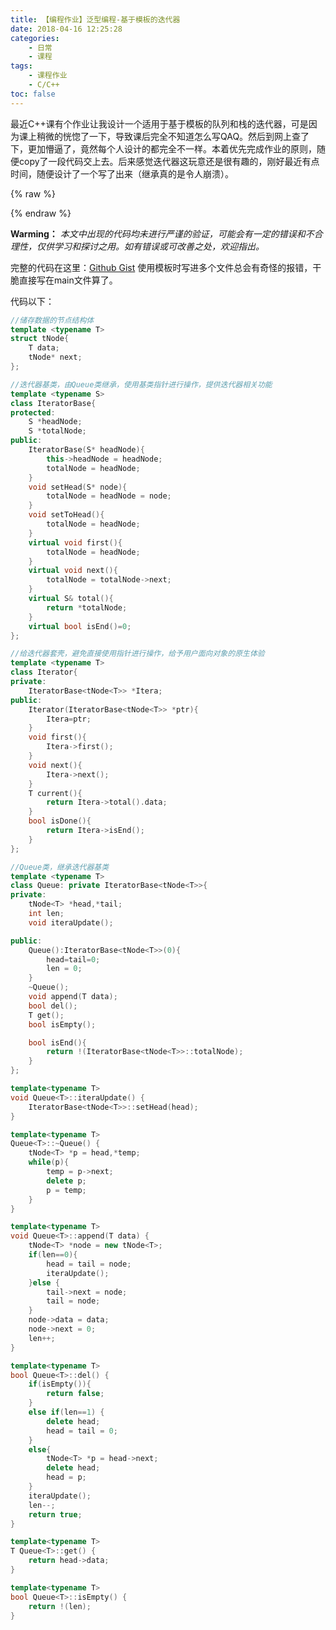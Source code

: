 ```yaml
---
title: 【编程作业】泛型编程-基于模板的迭代器
date: 2018-04-16 12:25:28
categories: 
	- 日常
	- 课程
tags:
	- 课程作业
	- C/C++
toc: false
---
```

最近C++课有个作业让我设计一个适用于基于模板的队列和栈的迭代器<!--more-->，可是因为课上稍微的恍惚了一下，导致课后完全不知道怎么写QAQ。然后到网上查了下，更加懵逼了，竟然每个人设计的都完全不一样。本着优先完成作业的原则，随便copy了一段代码交上去。后来感觉迭代器这玩意还是很有趣的，刚好最近有点时间，随便设计了一个写了出来（继承真的是令人崩溃）。

{% raw %}
<link rel="stylesheet" href="https://resource.rurilove.moe/statics/aplayer/APlayer.min.css">
<script src="https://resource.rurilove.moe/statics/aplayer/APlayer.min.js"></script>
<div id="player" class="aplyer" style="width: 100%;margin: auto "></div>
<script type="text/javascript">
	var ap = new APlayer({ 
	    element: document.getElementById('player'), 
	    narrow: false, 
	    autoplay: true, 
	    showlrc: false, 
	    music: { 
	        title: 'SHINY DAYS (off vocal)', 
	        author: '亜咲花 ', 
	        url: 'https://resource.rurilove.moe/musics/03.mp3', 
	        pic: 'https://resource.rurilove.moe/images/mufront/03.jpg' 
	    } 
	}); 
	ap.init(); 
</script>
{% endraw %}

**Warming：** *本文中出现的代码均未进行严谨的验证，可能会有一定的错误和不合理性，仅供学习和探讨之用。如有错误或可改善之处，欢迎指出。*

完整的代码在这里：[Github Gist](https://git.io/vpJXa) 
使用模板时写进多个文件总会有奇怪的报错，干脆直接写在main文件算了。

代码以下：
```cpp
//储存数据的节点结构体
template <typename T>
struct tNode{
    T data;
    tNode* next;
};

//迭代器基类，由Queue类继承，使用基类指针进行操作，提供迭代器相关功能
template <typename S>
class IteratorBase{
protected:
    S *headNode;
    S *totalNode;
public:
    IteratorBase(S* headNode){
        this->headNode = headNode;
        totalNode = headNode;
    }
    void setHead(S* node){
        totalNode = headNode = node;
    }
    void setToHead(){
        totalNode = headNode;
    }
    virtual void first(){
        totalNode = headNode;
    }
    virtual void next(){
        totalNode = totalNode->next;
    }
    virtual S& total(){
        return *totalNode;
    }
    virtual bool isEnd()=0;
};

//给迭代器套壳，避免直接使用指针进行操作，给予用户面向对象的原生体验
template <typename T>
class Iterator{
private:
    IteratorBase<tNode<T>> *Itera;
public:
    Iterator(IteratorBase<tNode<T>> *ptr){
        Itera=ptr;
    }
    void first(){
        Itera->first();
    }
    void next(){
        Itera->next();
    }
    T current(){
        return Itera->total().data;
    }
    bool isDone(){
        return Itera->isEnd();
    }
};

//Queue类，继承迭代器基类
template <typename T>
class Queue: private IteratorBase<tNode<T>>{
private:
    tNode<T> *head,*tail;
    int len;
    void iteraUpdate();

public:
    Queue():IteratorBase<tNode<T>>(0){
        head=tail=0;
        len = 0;
    }
    ~Queue();
    void append(T data);
    bool del();
    T get();
    bool isEmpty();

    bool isEnd(){
        return !(IteratorBase<tNode<T>>::totalNode);
    }
};

template<typename T>
void Queue<T>::iteraUpdate() {
    IteratorBase<tNode<T>>::setHead(head);
}

template<typename T>
Queue<T>::~Queue() {
    tNode<T> *p = head,*temp;
    while(p){
        temp = p->next;
        delete p;
        p = temp;
    }
}

template<typename T>
void Queue<T>::append(T data) {
    tNode<T> *node = new tNode<T>;
    if(len==0){
        head = tail = node;
        iteraUpdate();
    }else {
        tail->next = node;
        tail = node;
    }
    node->data = data;
    node->next = 0;
    len++;
}

template<typename T>
bool Queue<T>::del() {
    if(isEmpty()){
        return false;
    }
    else if(len==1) {
        delete head;
        head = tail = 0;
    }
    else{
        tNode<T> *p = head->next;
        delete head;
        head = p;
    }
    iteraUpdate();
    len--;
    return true;
}

template<typename T>
T Queue<T>::get() {
    return head->data;
}

template<typename T>
bool Queue<T>::isEmpty() {
    return !(len);
}
```